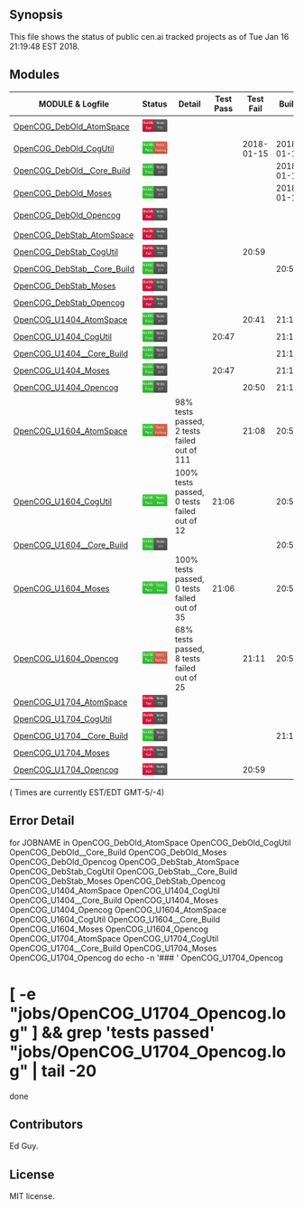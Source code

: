 
## Synopsis

This file shows the status of public cen.ai tracked projects as of Tue Jan 16 21:19:48 EST 2018.

## Modules 

| MODULE & Logfile | Status | Detail | Test Pass | Test Fail| Build | Attempt|
| --- | --- | --- | --- | ---  | --- | --- | 
| [OpenCOG_DebOld_AtomSpace](jobs/OpenCOG_DebOld_AtomSpace.log) | ![Status](/images/INSTALLFAIL.svg) |  |  |  |   | 2018-01-15 |
| [OpenCOG_DebOld_CogUtil](jobs/OpenCOG_DebOld_CogUtil.log) | ![Status](/images/TESTFAIL.svg) |  |  | 2018-01-15 | 2018-01-15  | 2018-01-15 |
| [OpenCOG_DebOld__Core_Build](jobs/OpenCOG_DebOld__Core_Build.log) | ![Status](/images/BUILDPASS.svg) |  |  |  | 2018-01-15  | 2018-01-15 |
| [OpenCOG_DebOld_Moses](jobs/OpenCOG_DebOld_Moses.log) | ![Status](/images/BUILDPASS.svg) |  |  |  | 2018-01-15  | 2018-01-15 |
| [OpenCOG_DebOld_Opencog](jobs/OpenCOG_DebOld_Opencog.log) | ![Status](/images/INSTALLFAIL.svg) |  |  |  |   | 2018-01-15 |
| [OpenCOG_DebStab_AtomSpace](jobs/OpenCOG_DebStab_AtomSpace.log) | ![Status](/images/INSTALLFAIL.svg) |  |  |  |   | 21:19 |
| [OpenCOG_DebStab_CogUtil](jobs/OpenCOG_DebStab_CogUtil.log) | ![Status](/images/INSTALLFAIL.svg) |  |  | 20:59 |   | 21:19 |
| [OpenCOG_DebStab__Core_Build](jobs/OpenCOG_DebStab__Core_Build.log) | ![Status](/images/BUILDPASS.svg) |  |  |  | 20:52  | 20:52 |
| [OpenCOG_DebStab_Moses](jobs/OpenCOG_DebStab_Moses.log) | ![Status](/images/INSTALLFAIL.svg) |  |  |  |   | 21:19 |
| [OpenCOG_DebStab_Opencog](jobs/OpenCOG_DebStab_Opencog.log) | ![Status](/images/INSTALLFAIL.svg) |  |  |  |   | 20:52 |
| [OpenCOG_U1404_AtomSpace](jobs/OpenCOG_U1404_AtomSpace.log) | ![Status](/images/BUILDPASS.svg) |  |  | 20:41 | 21:13  | 21:13 |
| [OpenCOG_U1404_CogUtil](jobs/OpenCOG_U1404_CogUtil.log) | ![Status](/images/BUILDPASS.svg) |  | 20:47 |  | 21:12  | 21:12 |
| [OpenCOG_U1404__Core_Build](jobs/OpenCOG_U1404__Core_Build.log) | ![Status](/images/BUILDPASS.svg) |  |  |  | 21:16  | 21:16 |
| [OpenCOG_U1404_Moses](jobs/OpenCOG_U1404_Moses.log) | ![Status](/images/BUILDPASS.svg) |  | 20:47 |  | 21:15  | 21:15 |
| [OpenCOG_U1404_Opencog](jobs/OpenCOG_U1404_Opencog.log) | ![Status](/images/BUILDPASS.svg) |  |  | 20:50 | 21:16  | 21:16 |
| [OpenCOG_U1604_AtomSpace](jobs/OpenCOG_U1604_AtomSpace.log) | ![Status](/images/TESTFAIL.svg) | 98% tests passed, 2 tests failed out of 111 |  | 21:08 | 20:56  | 21:08 |
| [OpenCOG_U1604_CogUtil](jobs/OpenCOG_U1604_CogUtil.log) | ![Status](/images/TESTPASS.svg) | 100% tests passed, 0 tests failed out of 12 | 21:06 |  | 20:55  | 21:06 |
| [OpenCOG_U1604__Core_Build](jobs/OpenCOG_U1604__Core_Build.log) | ![Status](/images/BUILDPASS.svg) |  |  |  | 20:59  | 20:59 |
| [OpenCOG_U1604_Moses](jobs/OpenCOG_U1604_Moses.log) | ![Status](/images/TESTPASS.svg) | 100% tests passed, 0 tests failed out of 35 | 21:06 |  | 20:58  | 21:06 |
| [OpenCOG_U1604_Opencog](jobs/OpenCOG_U1604_Opencog.log) | ![Status](/images/TESTFAIL.svg) | 68% tests passed, 8 tests failed out of 25 |  | 21:11 | 20:59  | 21:11 |
| [OpenCOG_U1704_AtomSpace](jobs/OpenCOG_U1704_AtomSpace.log) | ![Status](/images/INSTALLFAIL.svg) |  |  |  |   | 21:18 |
| [OpenCOG_U1704_CogUtil](jobs/OpenCOG_U1704_CogUtil.log) | ![Status](/images/INSTALLFAIL.svg) |  |  |  |   | 21:18 |
| [OpenCOG_U1704__Core_Build](jobs/OpenCOG_U1704__Core_Build.log) | ![Status](/images/BUILDPASS.svg) |  |  |  | 21:18  | 21:18 |
| [OpenCOG_U1704_Moses](jobs/OpenCOG_U1704_Moses.log) | ![Status](/images/INSTALLFAIL.svg) |  |  |  |   | 21:18 |
| [OpenCOG_U1704_Opencog](jobs/OpenCOG_U1704_Opencog.log) | ![Status](/images/INSTALLFAIL.svg) |  |  | 20:59 |   | 21:18 |

( Times are currently EST/EDT GMT-5/-4) 

## Error Detail

for JOBNAME in OpenCOG_DebOld_AtomSpace
OpenCOG_DebOld_CogUtil
OpenCOG_DebOld__Core_Build
OpenCOG_DebOld_Moses
OpenCOG_DebOld_Opencog
OpenCOG_DebStab_AtomSpace
OpenCOG_DebStab_CogUtil
OpenCOG_DebStab__Core_Build
OpenCOG_DebStab_Moses
OpenCOG_DebStab_Opencog
OpenCOG_U1404_AtomSpace
OpenCOG_U1404_CogUtil
OpenCOG_U1404__Core_Build
OpenCOG_U1404_Moses
OpenCOG_U1404_Opencog
OpenCOG_U1604_AtomSpace
OpenCOG_U1604_CogUtil
OpenCOG_U1604__Core_Build
OpenCOG_U1604_Moses
OpenCOG_U1604_Opencog
OpenCOG_U1704_AtomSpace
OpenCOG_U1704_CogUtil
OpenCOG_U1704__Core_Build
OpenCOG_U1704_Moses
OpenCOG_U1704_Opencog
do
   echo -n '### ' OpenCOG_U1704_Opencog
#   [ -e "jobs/OpenCOG_U1704_Opencog.log"       ] && grep 'tests passed' "jobs/OpenCOG_U1704_Opencog.log" | tail -20

done

## Contributors

Ed Guy.

## License

MIT license. 

